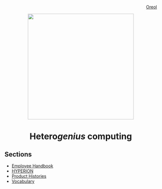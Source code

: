 <p align="right">
<a href="https://www.oreol.ch">Oreol</a>
</p>

<p align="center">
<img src="https://github.com/oreol-ag/handbook/blob/main/Oreol.png" align="center" width="350">
</p>

<h1 align="center">
  Hetero<i>genius</i> computing
</h1>

## Sections
* [Employee Handbook](https://github.com/oreol-ag/employee-handbook#--employee-handbook)
* [HYPERION](https://github.com/oreol-ag/hyperion#--heterogenius-computing)
* [Product Histories]()
* [Vocabulary](./vocabulary.md)